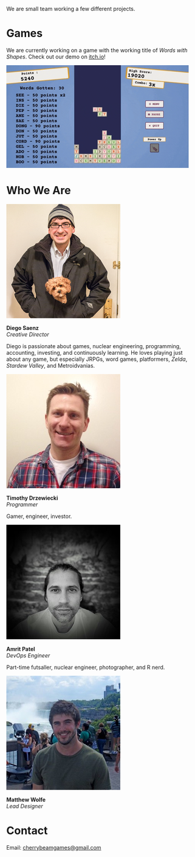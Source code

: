 We are small team working a few different projects.

# Games

We are currently working on a game with the working title of *Words with Shapes*.
Check out our demo on [itch.io](https://cherrybeam.itch.io/words-with-shapes!)!

![Words with Shapes gameplay](/assets/images/words-with-shapes.gif)

# Who We Are

![Portrait of Diego](/assets/images/diego.jpeg)  

**Diego Saenz**  
*Creative Director*

Diego is passionate about games, nuclear engineering, programming, accounting, investing, and continuously learning. He loves playing just about any game, but especially JRPGs, word games, platformers, *Zelda*, *Stardew Valley*, and Metroidvanias.  

![Portrait of Tim](/assets/images/tim.jpeg)

**Timothy Drzewiecki**  
*Programmer*  

Gamer, engineer, investor.

![Portrait of Amrit](/assets/images/amrit.jpeg)  

**Amrit Patel**  
*DevOps Engineer*

Part-time futsaller, nuclear engineer, photographer, and R nerd.

![Portrait of Matt](/assets/images/matt.jpeg)

**Matthew Wolfe**  
*Lead Designer*  

# Contact

Email: [cherrybeamgames@gmail.com](mailto:cherrybeamgames@gmail.com)
